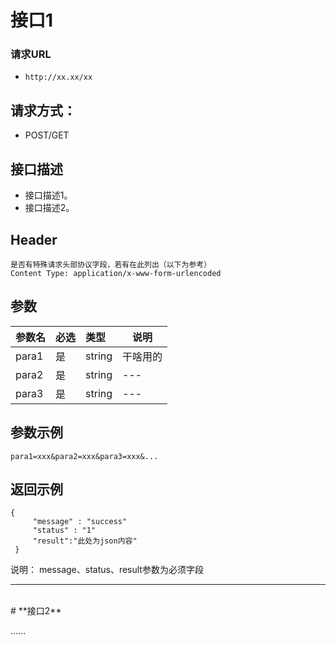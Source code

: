 # **接口1**

### 请求URL
- ` http://xx.xx/xx `

## **请求方式：**
- POST/GET

## **接口描述**
- 接口描述1。
- 接口描述2。

## **Header**
```
是否有特殊请求头部协议字段，若有在此列出（以下为参考）
Content Type: application/x-www-form-urlencoded
```

## **参数**

|参数名|必选|类型|说明|
|:----    |:---|:----- |-----   |
|para1 |  是  |    string   |    干啥用的   |
|para2 |  是  |    string   |    ---   |
|para3 |  是  |    string   |    ---  |

## **参数示例**
```
para1=xxx&para2=xxx&para3=xxx&...
```

## **返回示例**

```
{ 
     "message" : "success"
     "status" : "1"
	 "result":"此处为json内容"
 }
```
说明：
message、status、result参数为必须字段

------
<br/>
# **接口2**

......
